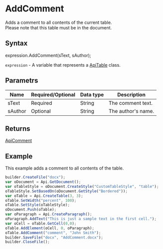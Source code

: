 # AddComment

Adds a comment to all contents of the current table.
<br>Please note that this table must be in the document.

## Syntax

expression.AddComment(sText, sAuthor);

`expression` - A variable that represents a [ApiTable](../ApiTable.md) class.

## Parametrs

| **Name** | **Required/Optional** | **Data type** | **Description** |
| ------------- | ------------- | ------------- | ------------- |
| sText | Required | String | The comment text. |
| sAuthor | Optional | String | The author's name. |

## Returns

[ApiComment](../../ApiComment/ApiComment.md)

## Example

This example adds a comment to all contents of the table.

```javascript
builder.CreateFile("docx");
var oDocument = Api.GetDocument();
var oTableStyle = oDocument.CreateStyle("CustomTableStyle", "table");
oTableStyle.SetBasedOn(oDocument.GetStyle("Bordered"));
var oTable = Api.CreateTable(3, 3);
oTable.SetWidth("percent", 100);
oTable.SetStyle(oTableStyle);
oDocument.Push(oTable);
var oParagraph = Api.CreateParagraph();
oParagraph.AddText("This is just a sample text in the first cell.");
var oCell = oTable.GetCell(0,0);
oTable.AddElement(oCell, 0, oParagraph);
oTable.AddComment("comment", "John Smith");
builder.SaveFile("docx", "AddComment.docx");
builder.CloseFile();
```